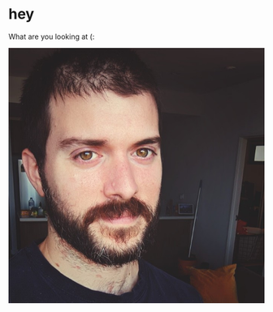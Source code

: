 hey
===

What are you looking at (:

<img src="https://github.com/cetanu/dotfiles/blob/master/myface.jpeg">
